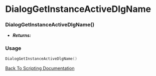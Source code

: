 # DialogGetInstanceActiveDlgName

### DialogGetInstanceActiveDlgName()
- ***Returns:*** 

### Usage

```Lua
DialogGetInstanceActiveDlgName()
```


[Back To Scripting Documentation](../README.md)
